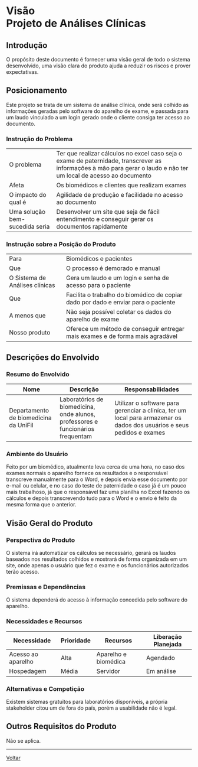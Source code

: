 # Visão </br> Projeto de Análises Clínicas  

## Introdução

O propósito deste documento é fornecer uma visão geral de todo o sistema desenvolvido, uma visão clara do produto ajuda a reduzir os riscos e prover expectativas.

## Posicionamento

Este projeto se trata de um sistema de análise clínica, onde será colhido as informações geradas pelo software do aparelho de exame, e passada para um laudo vinculado a um login gerado onde o cliente consiga ter acesso ao documento.

### Instrução do Problema

|        |        |
| ------ | ------ |
| O problema | Ter que realizar cálculos no excel caso seja o exame de paternidade, transcrever as informações à mão para gerar o laudo e não ter um local de acesso ao documento |
| Afeta | Os biomédicos e clientes que realizam exames |
| O impacto do qual é | Agilidade de produção e facilidade no acesso ao documento |
| Uma solução bem-sucedida seria | Desenvolver um site que seja de fácil entendimento e conseguir gerar os documentos rapidamente |

### Instrução sobre a Posição do Produto

|        |        |
| ------ | ------ |
| Para | Biomédicos e pacientes |
| Que | O processo é demorado e manual |
| O Sistema de Análises clínicas | Gera um laudo e um login e senha de acesso para o paciente |
| Que | Facilita o trabalho do biomédico de copiar dado por dado e enviar para o paciente |
| A menos que | Não seja possível coletar os dados do aparelho de exame |
| Nosso produto | Oferece um método de conseguir entregar mais exames e de forma mais agradável |

## Descrições do Envolvido

### Resumo do Envolvido

| Nome | Descrição | Responsabilidades |
| ------ | ------ | ------ |
| Departamento de biomedicina da UniFil | Laboratórios de biomedicina, onde alunos, professores e funcionários frequentam | Utilizar o software para gerenciar a cliníca, ter um local para armazenar os dados dos usuários e seus pedidos e exames |

### Ambiente do Usuário

Feito por um biomédico, atualmente leva cerca de uma hora, no caso dos exames normais o aparelho fornece os resultados e o responsável transcreve manualmente para o Word, e depois envia esse documento por e-mail ou celular, e no caso do teste de paternidade o caso já é um pouco mais trabalhoso, já que o responsável faz uma planilha no Excel fazendo os cálculos e depois transcrevendo tudo para o Word e o envio é feito da mesma forma que o anterior.

## Visão Geral do Produto

### Perspectiva do Produto

O sistema irá automatizar os cálculos se necessário, gerará os laudos baseados nos resultados colhidos e mostrará de forma organizada em um site, onde apenas o usuário que fez o exame e os funcionários autorizados terão acesso.  

### Premissas e Dependências

O sistema dependerá do acesso à informação concedida pelo software do aparelho.

### Necessidades e Recursos

| Necessidade | Prioridade | Recursos | Liberação Planejada |
| ------ | ------ | ------ | ------ |
| Acesso ao aparelho | Alta | Aparelho e biomédica | Agendado |
| Hospedagem | Média | Servidor | Em análise |

### Alternativas e Competição

Existem sistemas gratuitos para laboratórios disponíveis, a própria stakeholder citou um de fora do país, porém a usabilidade não é legal.

## Outros Requisitos do Produto

Não se aplica.

---

[Voltar](README.md)
